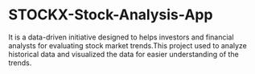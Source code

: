 # STOCKX-Stock-Analysis-App
It is a data-driven initiative designed to helps investors and financial analysts for evaluating stock market trends.This project used to analyze historical data and visualized the data for easier understanding of the trends.

